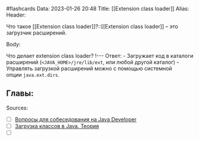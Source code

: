 #flashcards
Data: 2023-01-26 20:48
Title: [[Extension class loader]]
Alias:
Header:

Что такое [[Extension class loader]]?::[[Extension class loader]] – это загрузчик расширений. 
<!--SR:!2023-01-28,1,130-->



Body:

Что делает extension class loader?
!---
Ответ:
	- Загружает код в каталоги расширений (`<JAVA_HOME>/jre/lib/ext`, или любой другой каталог)
	- Управлять загрузкой расширений можно с помощью системной опции `java.ext.dirs`.
<!--SR:!2023-01-28,1,130-->



Главы:
- 


Sources:
- [ ] [Вопросы для собеседования на Java Developer](https://github.com/enhorse/java-interview/blob/master/README.md#%D0%9E%D0%9E%D0%9F)
- [ ] [Загрузка классов в Java. Теория](https://habr.com/ru/post/103830/)
- [ ] []()
